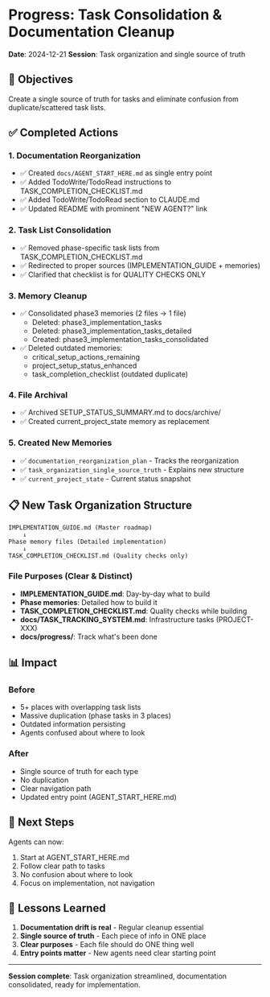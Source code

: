 # Progress: Task Consolidation & Documentation Cleanup

**Date**: 2024-12-21
**Session**: Task organization and single source of truth

## 🎯 Objectives
Create a single source of truth for tasks and eliminate confusion from duplicate/scattered task lists.

## ✅ Completed Actions

### 1. Documentation Reorganization
- ✅ Created `docs/AGENT_START_HERE.md` as single entry point
- ✅ Added TodoWrite/TodoRead instructions to TASK_COMPLETION_CHECKLIST.md
- ✅ Added TodoWrite/TodoRead section to CLAUDE.md
- ✅ Updated README with prominent "NEW AGENT?" link

### 2. Task List Consolidation
- ✅ Removed phase-specific task lists from TASK_COMPLETION_CHECKLIST.md
- ✅ Redirected to proper sources (IMPLEMENTATION_GUIDE + memories)
- ✅ Clarified that checklist is for QUALITY CHECKS ONLY

### 3. Memory Cleanup
- ✅ Consolidated phase3 memories (2 files → 1 file)
  - Deleted: phase3_implementation_tasks
  - Deleted: phase3_implementation_tasks_detailed
  - Created: phase3_implementation_tasks_consolidated
- ✅ Deleted outdated memories:
  - critical_setup_actions_remaining
  - project_setup_status_enhanced
  - task_completion_checklist (outdated duplicate)

### 4. File Archival
- ✅ Archived SETUP_STATUS_SUMMARY.md to docs/archive/
- ✅ Created current_project_state memory as replacement

### 5. Created New Memories
- ✅ `documentation_reorganization_plan` - Tracks the reorganization
- ✅ `task_organization_single_source_truth` - Explains new structure
- ✅ `current_project_state` - Current status snapshot

## 📋 New Task Organization Structure

```
IMPLEMENTATION_GUIDE.md (Master roadmap)
    ↓
Phase memory files (Detailed implementation)
    ↓  
TASK_COMPLETION_CHECKLIST.md (Quality checks only)
```

### File Purposes (Clear & Distinct)
- **IMPLEMENTATION_GUIDE.md**: Day-by-day what to build
- **Phase memories**: Detailed how to build it
- **TASK_COMPLETION_CHECKLIST.md**: Quality checks while building
- **docs/TASK_TRACKING_SYSTEM.md**: Infrastructure tasks (PROJECT-XXX)
- **docs/progress/**: Track what's been done

## 📊 Impact

### Before
- 5+ places with overlapping task lists
- Massive duplication (phase tasks in 3 places)
- Outdated information persisting
- Agents confused about where to look

### After
- Single source of truth for each type
- No duplication
- Clear navigation path
- Updated entry point (AGENT_START_HERE.md)

## 🚀 Next Steps

Agents can now:
1. Start at AGENT_START_HERE.md
2. Follow clear path to tasks
3. No confusion about where to look
4. Focus on implementation, not navigation

## 📝 Lessons Learned

1. **Documentation drift is real** - Regular cleanup essential
2. **Single source of truth** - Each piece of info in ONE place
3. **Clear purposes** - Each file should do ONE thing well
4. **Entry points matter** - New agents need clear starting point

---

**Session complete**: Task organization streamlined, documentation consolidated, ready for implementation.